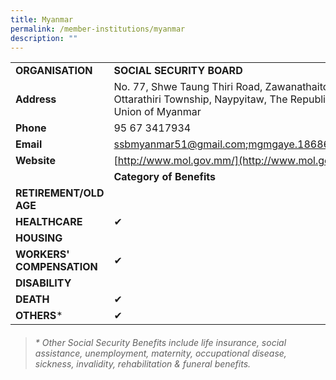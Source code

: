 ```yaml
---
title: Myanmar
permalink: /member-institutions/myanmar
description: ""
---
```

|  |  | 
| -------- | -------- | 
| **ORGANISATION** | **SOCIAL SECURITY BOARD** | 
| **Address** | No. 77, Shwe Taung Thiri Road, Zawanathaitdi Quarter, Ottarathiri Township, Naypyitaw, The Republic of the Union of Myanmar | 
| **Phone** | 95 67 3417934 | 
| **Email** | [ssbmyanmar51@gmail.com;mgmgaye.18686@gmail.com](mailto:ssbmyanmar51@gmail.com;mgmgaye.18686@gmail.com) | 
| **Website** | [http://www.mol.gov.mm/](http://www.mol.gov.mm/) | 
| | **Category of Benefits**|
| **RETIREMENT/OLD AGE** |  | 
| **HEALTHCARE** |  ✔ | 
| **HOUSING** |  | 
| **WORKERS' COMPENSATION** | ✔  | 
| **DISABILITY** |  | 
| **DEATH** | ✔ | 
| **OTHERS*** | ✔ |



> ###### \* Other Social Security Benefits include life insurance, social assistance, unemployment, maternity, occupational disease, sickness, invalidity, rehabilitation & funeral benefits.
